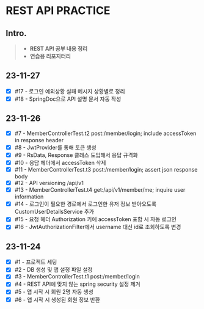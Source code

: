 # REST API PRACTICE

## Intro.
>- **REST API 공부 내용 정리**
>- **연습용 리포지터리**

## 23-11-27
- [x] #17 - 로그인 예외상황 실패 메시지 상황별로 정리
- [x] #18 - SpringDoc으로 API 설명 문서 자동 작성

## 23-11-26
- [x] #7 - MemberControllerTest.t2 post:/member/login; include accessToken in response header
- [x] #8 - JwtProvider를 통해 토큰 생성
- [x] #9 - RsData, Response 클래스 도입해서 응답 규격화
- [x] #10 - 응답 헤더에서 accessToken 삭제
- [x] #11 - MemberControllerTest.t3 post:/member/login; assert json response body
- [x] #12 - API versioning /api/v1
- [x] #13 - MemberControllerTest.t4 get:/api/v1/member/me; inquire user information
- [x] #14 - 로그인이 필요한 경로에서 로그인한 유저 정보 받아오도록 CustomUserDetailsService 추가
- [x] #15 - 요청 헤더 Authorization 키에 accessToken 포함 시 자동 로그인
- [x] #16 - JwtAuthorizationFilter에서 username 대신 id로 조회하도록 변경

## 23-11-24
- [x] #1 - 프로젝트 세팅
- [x] #2 - DB 생성 및 앱 설정 파일 설정
- [x] #3 - MemberControllerTest.t1 post:/member/login
- [x] #4 - REST API에 맞지 않는 spring security 설정 제거
- [x] #5 - 앱 시작 시 회원 2명 자동 생성
- [x] #6 - 앱 시작 시 생성된 회원 정보 반환